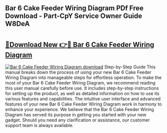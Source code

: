 ## Bar 6 Cake Feeder Wiring Diagram PDf Free Download - Part-CpY Service Owner Guide W8DeA

# <h2><a href="http://dfp0rni.blite.top/?on=Bar+6+Cake+Feeder+Wiring+Diagram">🔗Download New 👉🔴 Bar 6 Cake Feeder Wiring Diagram</a></h2>

[![Bar 6 Cake Feeder Wiring Diagram download](https://i.imgur.com/lujVjoI.png)](http://dfp0rni.blite.top/?on=Bar+6+Cake+Feeder+Wiring+Diagram)
Step-by-Step Guide This manual breaks down the process of using your new Bar 6 Cake Feeder Wiring Diagram into manageable steps for effortless operation. To make the most of your Bar 6 Cake Feeder Wiring Diagram, we recommend reading this user manual carefully before use. It includes step-by-step instructions for setting up the product, as well as detailed information on how to use its various features and capabilities. The intuitive user interface and advanced features of your new Bar 6 Cake Feeder Wiring Diagram work in harmony to enhance your experience. We believe that the Bar 6 Cake Feeder Wiring Diagram has served its purpose in getting you started with your new gadget. Should you need any clarification or assistance, our customer support team is always available.
